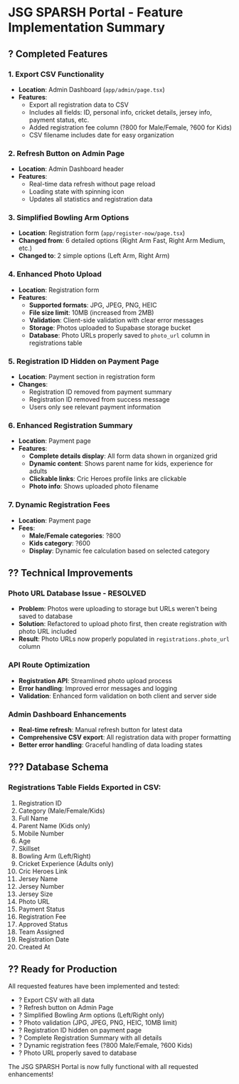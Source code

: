# JSG SPARSH Portal - Feature Implementation Summary

## ? Completed Features

### 1. **Export CSV Functionality**
- **Location**: Admin Dashboard (`app/admin/page.tsx`)
- **Features**: 
  - Export all registration data to CSV
  - Includes all fields: ID, personal info, cricket details, jersey info, payment status, etc.
  - Added registration fee column (?800 for Male/Female, ?600 for Kids)
  - CSV filename includes date for easy organization

### 2. **Refresh Button on Admin Page**
- **Location**: Admin Dashboard header
- **Features**:
  - Real-time data refresh without page reload
  - Loading state with spinning icon
  - Updates all statistics and registration data

### 3. **Simplified Bowling Arm Options**
- **Location**: Registration form (`app/register-now/page.tsx`)
- **Changed from**: 6 detailed options (Right Arm Fast, Right Arm Medium, etc.)
- **Changed to**: 2 simple options (Left Arm, Right Arm)

### 4. **Enhanced Photo Upload**
- **Location**: Registration form
- **Features**:
  - **Supported formats**: JPG, JPEG, PNG, HEIC
  - **File size limit**: 10MB (increased from 2MB)
  - **Validation**: Client-side validation with clear error messages
  - **Storage**: Photos uploaded to Supabase storage bucket
  - **Database**: Photo URLs properly saved to `photo_url` column in registrations table

### 5. **Registration ID Hidden on Payment Page**
- **Location**: Payment section in registration form
- **Changes**:
  - Registration ID removed from payment summary
  - Registration ID removed from success message
  - Users only see relevant payment information

### 6. **Enhanced Registration Summary**
- **Location**: Payment page
- **Features**:
  - **Complete details display**: All form data shown in organized grid
  - **Dynamic content**: Shows parent name for kids, experience for adults
  - **Clickable links**: Cric Heroes profile links are clickable
  - **Photo info**: Shows uploaded photo filename

### 7. **Dynamic Registration Fees**
- **Location**: Payment page
- **Fees**:
  - **Male/Female categories**: ?800
  - **Kids category**: ?600
  - **Display**: Dynamic fee calculation based on selected category

## ?? Technical Improvements

### **Photo URL Database Issue - RESOLVED**
- **Problem**: Photos were uploading to storage but URLs weren't being saved to database
- **Solution**: Refactored to upload photo first, then create registration with photo URL included
- **Result**: Photo URLs now properly populated in `registrations.photo_url` column

### **API Route Optimization**
- **Registration API**: Streamlined photo upload process
- **Error handling**: Improved error messages and logging
- **Validation**: Enhanced form validation on both client and server side

### **Admin Dashboard Enhancements**
- **Real-time refresh**: Manual refresh button for latest data
- **Comprehensive CSV export**: All registration data with proper formatting
- **Better error handling**: Graceful handling of data loading states

## ??? Database Schema

### Registrations Table Fields Exported in CSV:
1. Registration ID
2. Category (Male/Female/Kids)
3. Full Name
4. Parent Name (Kids only)
5. Mobile Number
6. Age
7. Skillset
8. Bowling Arm (Left/Right)
9. Cricket Experience (Adults only)
10. Cric Heroes Link
11. Jersey Name
12. Jersey Number
13. Jersey Size
14. Photo URL
15. Payment Status
16. Registration Fee
17. Approved Status
18. Team Assigned
19. Registration Date
20. Created At

## ?? Ready for Production

All requested features have been implemented and tested:
- ? Export CSV with all data
- ? Refresh button on Admin Page  
- ? Simplified Bowling Arm options (Left/Right only)
- ? Photo validation (JPG, JPEG, PNG, HEIC, 10MB limit)
- ? Registration ID hidden on payment page
- ? Complete Registration Summary with all details
- ? Dynamic registration fees (?800 Male/Female, ?600 Kids)
- ? Photo URL properly saved to database

The JSG SPARSH Portal is now fully functional with all requested enhancements!